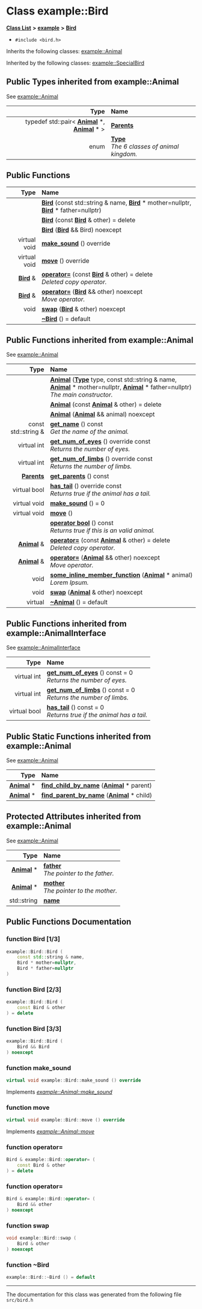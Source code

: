 
# Class example::Bird


[**Class List**](api/annotated.md) **>** [**example**](api/namespaceexample.md) **>** [**Bird**](api/classexample_1_1Bird.md)





* `#include <bird.h>`



Inherits the following classes: [example::Animal](api/classexample_1_1Animal.md)


Inherited by the following classes: [example::SpecialBird](api/classexample_1_1SpecialBird.md)







## Public Types inherited from example::Animal

See [example::Animal](api/classexample_1_1Animal.md)

| Type | Name |
| ---: | :--- |
| typedef std::pair&lt; [**Animal**](api/classexample_1_1Animal.md) \*, [**Animal**](api/classexample_1_1Animal.md) \* &gt; | [**Parents**](api/classexample_1_1Animal.md#typedef-parents)  <br> |
| enum  | [**Type**](api/classexample_1_1Animal.md#enum-type)  <br>_The 6 classes of animal kingdom._  |











## Public Functions

| Type | Name |
| ---: | :--- |
|   | [**Bird**](api/classexample_1_1Bird.md#function-bird-13) (const std::string & name, [**Bird**](api/classexample_1_1Bird.md) \* mother=nullptr, [**Bird**](api/classexample_1_1Bird.md) \* father=nullptr) <br> |
|   | [**Bird**](api/classexample_1_1Bird.md#function-bird-23) (const [**Bird**](api/classexample_1_1Bird.md) & other) = delete<br> |
|   | [**Bird**](api/classexample_1_1Bird.md#function-bird-33) ([**Bird**](api/classexample_1_1Bird.md) && Bird) noexcept<br> |
| virtual void | [**make\_sound**](api/classexample_1_1Bird.md#function-make_sound) () override<br> |
| virtual void | [**move**](api/classexample_1_1Bird.md#function-move) () override<br> |
|  [**Bird**](api/classexample_1_1Bird.md) & | [**operator=**](api/classexample_1_1Bird.md#function-operator) (const [**Bird**](api/classexample_1_1Bird.md) & other) = delete<br>_Deleted copy operator._  |
|  [**Bird**](api/classexample_1_1Bird.md) & | [**operator=**](api/classexample_1_1Bird.md#function-operator-1) ([**Bird**](api/classexample_1_1Bird.md) && other) noexcept<br>_Move operator._  |
|  void | [**swap**](api/classexample_1_1Bird.md#function-swap) ([**Bird**](api/classexample_1_1Bird.md) & other) noexcept<br> |
|   | [**~Bird**](api/classexample_1_1Bird.md#function-bird) () = default<br> |

## Public Functions inherited from example::Animal

See [example::Animal](api/classexample_1_1Animal.md)

| Type | Name |
| ---: | :--- |
|   | [**Animal**](api/classexample_1_1Animal.md#function-animal-13) ([**Type**](api/classexample_1_1Animal.md#enum-type) type, const std::string & name, [**Animal**](api/classexample_1_1Animal.md) \* mother=nullptr, [**Animal**](api/classexample_1_1Animal.md) \* father=nullptr) <br>_The main constructor._  |
|   | [**Animal**](api/classexample_1_1Animal.md#function-animal-23) (const [**Animal**](api/classexample_1_1Animal.md) & other) = delete<br> |
|   | [**Animal**](api/classexample_1_1Animal.md#function-animal-33) ([**Animal**](api/classexample_1_1Animal.md) && animal) noexcept<br> |
|  const std::string & | [**get\_name**](api/classexample_1_1Animal.md#function-get_name) () const<br>_Get the name of the animal._  |
| virtual int | [**get\_num\_of\_eyes**](api/classexample_1_1Animal.md#function-get_num_of_eyes) () override const<br>_Returns the number of eyes._  |
| virtual int | [**get\_num\_of\_limbs**](api/classexample_1_1Animal.md#function-get_num_of_limbs) () override const<br>_Returns the number of limbs._  |
|  [**Parents**](api/classexample_1_1Animal.md#typedef-parents) | [**get\_parents**](api/classexample_1_1Animal.md#function-get_parents) () const<br> |
| virtual bool | [**has\_tail**](api/classexample_1_1Animal.md#function-has_tail) () override const<br>_Returns true if the animal has a tail._  |
| virtual void | [**make\_sound**](api/classexample_1_1Animal.md#function-make_sound) () = 0<br> |
| virtual void | [**move**](api/classexample_1_1Animal.md#function-move) () <br> |
|   | [**operator bool**](api/classexample_1_1Animal.md#function-operator-bool) () const<br>_Returns true if this is an valid animal._  |
|  [**Animal**](api/classexample_1_1Animal.md) & | [**operator=**](api/classexample_1_1Animal.md#function-operator) (const [**Animal**](api/classexample_1_1Animal.md) & other) = delete<br>_Deleted copy operator._  |
|  [**Animal**](api/classexample_1_1Animal.md) & | [**operator=**](api/classexample_1_1Animal.md#function-operator-1) ([**Animal**](api/classexample_1_1Animal.md) && other) noexcept<br>_Move operator._  |
|  void | [**some\_inline\_member\_function**](api/classexample_1_1Animal.md#function-some_inline_member_function) ([**Animal**](api/classexample_1_1Animal.md) \* animal) <br>_Lorem Ipsum._  |
|  void | [**swap**](api/classexample_1_1Animal.md#function-swap) ([**Animal**](api/classexample_1_1Animal.md) & other) noexcept<br> |
| virtual  | [**~Animal**](api/classexample_1_1Animal.md#function-animal) () = default<br> |

## Public Functions inherited from example::AnimalInterface

See [example::AnimalInterface](api/classexample_1_1AnimalInterface.md)

| Type | Name |
| ---: | :--- |
| virtual int | [**get\_num\_of\_eyes**](api/classexample_1_1AnimalInterface.md#function-get_num_of_eyes) () const = 0<br>_Returns the number of eyes._  |
| virtual int | [**get\_num\_of\_limbs**](api/classexample_1_1AnimalInterface.md#function-get_num_of_limbs) () const = 0<br>_Returns the number of limbs._  |
| virtual bool | [**has\_tail**](api/classexample_1_1AnimalInterface.md#function-has_tail) () const = 0<br>_Returns true if the animal has a tail._  |


## Public Static Functions inherited from example::Animal

See [example::Animal](api/classexample_1_1Animal.md)

| Type | Name |
| ---: | :--- |
|  [**Animal**](api/classexample_1_1Animal.md) \* | [**find\_child\_by\_name**](api/classexample_1_1Animal.md#function-find_child_by_name) ([**Animal**](api/classexample_1_1Animal.md) \* parent) <br> |
|  [**Animal**](api/classexample_1_1Animal.md) \* | [**find\_parent\_by\_name**](api/classexample_1_1Animal.md#function-find_parent_by_name) ([**Animal**](api/classexample_1_1Animal.md) \* child) <br> |









## Protected Attributes inherited from example::Animal

See [example::Animal](api/classexample_1_1Animal.md)

| Type | Name |
| ---: | :--- |
|  [**Animal**](api/classexample_1_1Animal.md) \* | [**father**](api/classexample_1_1Animal.md#variable-father)  <br>_The pointer to the father._  |
|  [**Animal**](api/classexample_1_1Animal.md) \* | [**mother**](api/classexample_1_1Animal.md#variable-mother)  <br>_The pointer to the mother._  |
|  std::string | [**name**](api/classexample_1_1Animal.md#variable-name)  <br> |











## Public Functions Documentation


### function Bird [1/3]


```cpp
example::Bird::Bird (
    const std::string & name,
    Bird * mother=nullptr,
    Bird * father=nullptr
) 
```



### function Bird [2/3]


```cpp
example::Bird::Bird (
    const Bird & other
) = delete
```



### function Bird [3/3]


```cpp
example::Bird::Bird (
    Bird && Bird
) noexcept
```



### function make\_sound 


```cpp
virtual void example::Bird::make_sound () override
```


Implements [*example::Animal::make\_sound*](api/classexample_1_1Animal.md#function-make_sound)


### function move 


```cpp
virtual void example::Bird::move () override
```


Implements [*example::Animal::move*](api/classexample_1_1Animal.md#function-move)


### function operator= 


```cpp
Bird & example::Bird::operator= (
    const Bird & other
) = delete
```



### function operator= 


```cpp
Bird & example::Bird::operator= (
    Bird && other
) noexcept
```



### function swap 


```cpp
void example::Bird::swap (
    Bird & other
) noexcept
```



### function ~Bird 


```cpp
example::Bird::~Bird () = default
```



------------------------------
The documentation for this class was generated from the following file `src/bird.h`